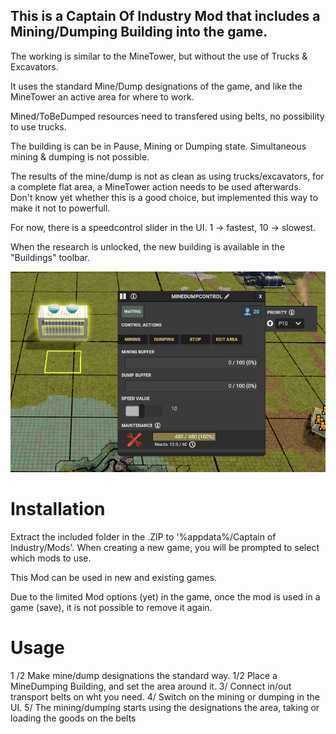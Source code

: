 ## This is a Captain Of Industry Mod that includes a Mining/Dumping Building into the game.

The working is similar to the MineTower, but without the use of Trucks & Excavators.

It uses the standard Mine/Dump designations of the game, and like the MineTower an active area for where to work.

Mined/ToBeDumped resources need to transfered using belts, no possibility to use trucks.

The building is can be in Pause, Mining or Dumping state. Simultaneous mining & dumping is not possible.

The results of the mine/dump is not as clean as using trucks/excavators, for a complete flat area, a MineTower action needs to be used afterwards.
Don't know yet whether this is a good choice, but implemented this way to make it not to powerfull.

For now, there is a speedcontrol slider in the UI. 1 -> fastest, 10 -> slowest.

When the research is unlocked, the new building is available in the "Buildings" toolbar.


![UI](MineDump.PNG)



# Installation
Extract the included folder in the .ZIP to '%appdata%/Captain of Industry/Mods'. When creating a new game, you will be prompted to select which mods to use.

This Mod can be used in new and existing games.

Due to the limited Mod options (yet) in the game, once the mod is used in a game (save), it is not possible to remove it again.

# Usage

1 /2 Make mine/dump designations the standard way. 
1/2 Place a MineDumping Building, and set the area around it.
3/ Connect in/out transport belts on wht you need.
4/ Switch on the mining or dumping in the UI.
5/ The mining/dumping starts using the designations the area, taking or loading the goods on the belts
